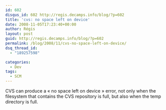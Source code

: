 ```yaml
---
id: 602
disqus_id: 602 http://regis.decamps.info/blog/?p=602
title: 'cvs: no space left on device'
date: 2008-11-05T17:23:40+00:00
author: Régis
layout: post
guid: http://regis.decamps.info/blog/?p=602
permalink: /blog/2008/11/cvs-no-space-left-on-device/
dsq_thread_id:
  - "189257598"

categories:
  - Dev
tags:
  - SCM
---
```

CVS can produce a « no space left on device » error, not only when the filesystem that contains the CVS repository is full, but also when the temp directory is full.
